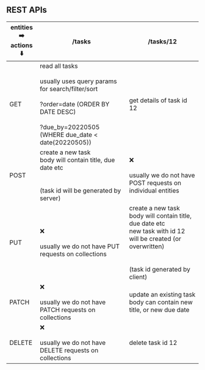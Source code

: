 
## REST APIs

| entities ➡️ <br>actions ⬇️ | /tasks                                                                                                                                                                    | /tasks/12                                                                                                                                                     |
|--------------------------|---------------------------------------------------------------------------------------------------------------------------------------------------------------------------|---------------------------------------------------------------------------------------------------------------------------------------------------------------|
| GET                      | read all tasks<br><br>usually uses query params for search/filter/sort<br><br>?order=date (ORDER BY DATE DESC) <br><br>?due_by=20220505 (WHERE due_date < date(20220505)) | get details of task id 12                                                                                                                                     |
| POST                     | create a new task <br>body will contain title, due date etc<br><br><br>(task id will be generated by server)                                                              | ❌ <br><br>usually we do not have POST requests on individual entities                                                                                         |
| PUT                      | ❌ <br><br>usually we do not have PUT requests on collections                                                                                                              | create a new task <br>body will contain title, due date etc<br>new task with id 12 will be created (or overwritten) <br><br><br>(task id generated by client) |
| PATCH                    | ❌ <br><br>usually we do not have PATCH requests on collections                                                                                                            | update an existing task <br>body can contain new title, or new due date <br>                                                                                  |
| DELETE                   | ❌ <br><br>usually we do not have DELETE requests on collections                                                                                                           | delete task id 12                                                                                                                                             |